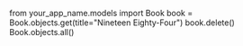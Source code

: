 from your_app_name.models import Book
book = Book.objects.get(title="Nineteen Eighty-Four")
book.delete()
Book.objects.all()